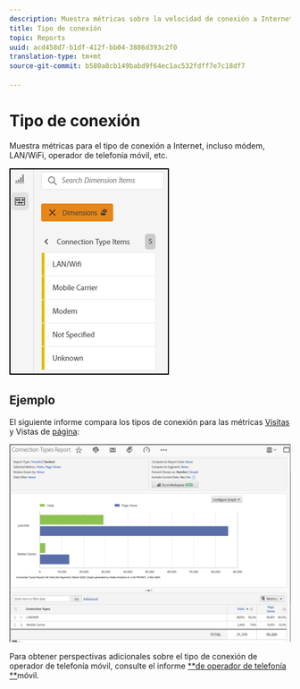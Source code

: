 ```yaml
---
description: Muestra métricas sobre la velocidad de conexión a Internet como, por ejemplo, módem, LAN, tráfico de móviles, etc.
title: Tipo de conexión
topic: Reports
uuid: acd458d7-b1df-412f-bb04-3886d393c2f0
translation-type: tm+mt
source-git-commit: b580a8cb149babd9f64ec1ac532fdff7e7c18df7

---
```



# Tipo de conexión

Muestra métricas para el tipo de conexión a Internet, incluso módem, LAN/WiFi, operador de telefonía móvil, etc.

![tipos](assets/connection.png)

## Ejemplo

El siguiente informe compara los tipos de conexión para las métricas [Visitas](https://docs.adobe.com/content/help/en/analytics/components/variables/metrics/metrics-visit.html) y Vistas de [página](https://docs.adobe.com/content/help/en/analytics/components/variables/dimensions-reports/reports-page-views.html):

![informe](assets/contype_compare.png)

Para obtener perspectivas adicionales sobre el tipo de conexión de operador de telefonía móvil, consulte el informe [**de operador de telefonía **](https://docs.adobe.com/content/help/en/analytics/components/variables/dimensions-reports/reports-mobile-carrier.html)móvil.
